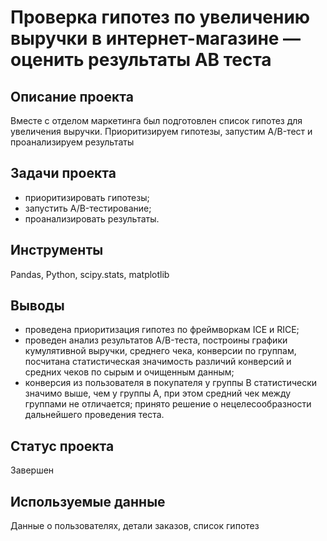 # Проверка гипотез по увеличению выручки в интернет-магазине — оценить результаты AB теста
 
## Описание проекта
Вместе с отделом маркетинга был подготовлен список гипотез для увеличения выручки. Приоритизируем гипотезы, запустим A/B-тест и проанализируем результаты

## Задачи проекта
- приоритизировать гипотезы;
- запустить A/B-тестирование;
- проанализировать результаты.

## Инструменты
Pandas, Python, scipy.stats, matplotlib

## Выводы
- проведена приоритизация гипотез по фреймворкам ICE и RICE;
- проведен анализ результатов A/B-теста, построины графики кумулятивной выручки, среднего чека, конверсии по группам, посчитана статистическая значимость различий конверсий и средних чеков по сырым и очищенным данным;
- конверсия из пользователя в покупателя у группы B статистически значимо выше, чем у группы A, при этом средний чек между группами не отличается; принято решение о нецелесообразности дальнейшего проведения теста.

## Статус проекта
Завершен

## Используемые данные
Данные о пользователях, детали заказов, список гипотез
